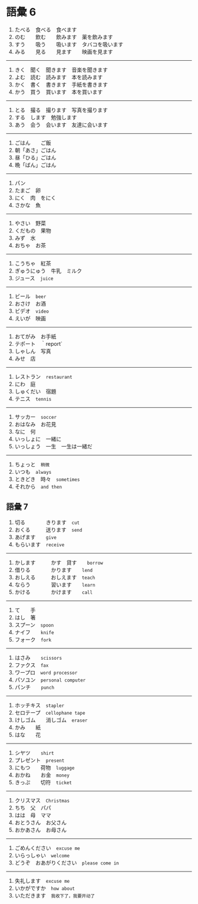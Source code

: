 # 語彙 6

1. たべる　食べる　食べます
2. のむ　　飲む　　飲みます　薬を飲みます
3. すう　　吸う　　吸います　タバコを吸います
4. みる　　見る　　見ます　　映画を見ます

---

1. きく　聞く　聞きます　音楽を聞きます
2. よむ　読む　読みます　本を読みます
3. かく　書く　書きます　手紙を書きます
4. かう　買う　買います　本を買います

---

1. とる　撮る　撮ります　写真を撮ります
2. する　します　勉強します
3. あう　会う　会います　友達に会います

---

1. ごはん　　ご飯
2. 朝「あさ」ごはん
3. 昼「ひる」ごはん
4. 晩「ばん」ごはん

---

1. パン
2. たまご　卵
3. にく　肉　をにく
4. さかな　魚

---

1. やさい　野菜
2. くだもの　果物
3. みず　水
4. おちゃ　お茶

---

1. こうちゃ　紅茶
2. ぎゅうにゅう　牛乳　ミルク
3. ジュース　`juice`

---

1. ビール　`beer`
2. おさけ　お酒
3. ビデオ　`video`
4. えいが　映画

---

1. おてがみ　お手紙
2. テポート　｀report`
3. しゃしん　写真
4. みせ　店

---

1. レストラン　`restaurant`
2. にわ　庭
3. しゅくだい　宿題
4. テニス　`tennis`

---

1. サッカー　`soccer`
2. おはなみ　お花見
3. なに　何
4. いっしょに　一緒に
5. いっしょう　一生　一生は一緒だ

---

1. ちょっと　`稍微`
2. いつも　`always`
3. ときどき　時々　`sometimes`
4. それから　`and then`

## 語彙 7

1. 切る　　　　きります　`cut`
2. おくる　　　送ります　`send`
3. あげます　　`give`
4. もらいます　`receive`

---

1. かします　　　かす　貸す　　`borrow`
2. 借りる　　　　かります　　`lend`
3. おしえる　　　おしえます　`teach`
4. ならう　　　　習います　　`learn`
5. かける　　　　かけます　　`call`

---

1. て　　手
2. はし　箸
3. スプーン　`spoon`
4. ナイフ　　`knife`
5. フォーク　`fork`

---

1. はさみ　　`scissors`
2. ファクス　`fax`
3. ワープロ　`word processor`
4. パソユン　`personal computer`
5. パンチ　　`punch`

---

1. ホッチキス　`stapler`
2. セロテープ　`cellophane tape`
3. けしゴム　　消しゴム　`eraser`
4. かみ　　紙
5. はな　　花

---

1. シヤツ　　`shirt`
2. プレゼント　`present`
3. にもつ　　荷物　`luggage`
4. おかね　　お金　`money`
5. きっぷ　　切符　`ticket`

---

1. クリスマス　`Christmas`
2. ちち　父　パパ
3. はは　母　ママ
4. おとうさん　お父さん
5. おかあさん　お母さん

---

1. ごめんください　`excuse me`
2. いらっしゃい　`welcome`
3. どうぞ　おあがりください　`please come in`

---

1. 失礼します　`excuse me`
2. いかがですか　`how about`
3. いただきます　`我收下了，我要开动了`
